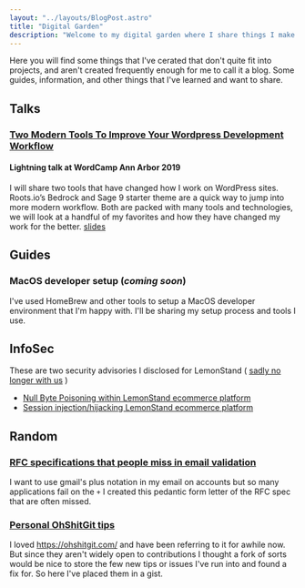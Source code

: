 ```yaml
---
layout: "../layouts/BlogPost.astro"
title: "Digital Garden"
description: "Welcome to my digital garden where I share things I make and learn."
---
```


Here you will find some things that I've cerated that don't quite fit into projects, and aren't created frequently enough 
for me to call it a blog. Some guides, information, and other things that I've learned and want to share.

## Talks
### [Two Modern Tools To Improve Your Wordpress Development Workflow ](https://github.com/EHLOVader/wordcamp2019)
#### Lightning talk at WordCamp Ann Arbor 2019
I will share two tools that have changed how I work on WordPress sites. Roots.io’s Bedrock and Sage 9 starter theme are a quick way to jump into more modern workflow. Both are packed with many tools and technologies, we will look at a handful of my favorites and how they have changed my work for the better.
[slides](https://ehlovader.github.io/wordcamp2019)

## Guides
### MacOS developer setup (_coming soon_)
I've used HomeBrew and other tools to setup a MacOS developer environment that I'm happy with. I'll be sharing my setup process and tools I use.

## InfoSec
These are two security advisories I disclosed for LemonStand ( [sadly no longer with us](https://techcrunch.com/2019/03/27/before-breaking-up-with-shopify-mailchimp-quietly-acqui-hired-lemonstand-a-shopify-competitor/) )
* [Null Byte Poisoning within LemonStand ecommerce platform](https://gist.github.com/EHLOVader/343103dcb454d41bbe18)
* [Session injection/hijacking LemonStand ecommerce platform](https://gist.github.com/EHLOVader/7851a055454f1749e922)
 
## Random

### [RFC specifications that people miss in email validation](https://gist.github.com/EHLOVader/4531693)
I want to use gmail's plus notation in my email on accounts but so many applications fail on the `+` I created this pedantic
form letter of the RFC spec that are often missed.

### [Personal OhShitGit tips](https://gist.github.com/EHLOVader/4d71826db94d56e64bce4785e4b68280)
I loved https://ohshitgit.com/ and have been referring to it for awhile now. But since they aren't widely open to contributions
I thought a fork of sorts would be nice to store the few new tips or issues I've run into and found a fix for. So here I've placed them in a gist. 

